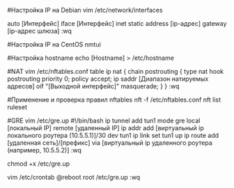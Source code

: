 #Настройка IP на Debian
vim /etc/network/interfaces

auto [Интерфейс]
iface [Интерфейс] inet static
address [ip-адрес]
gateway [ip-адрес шлюза]
:wq

#Настройка IP на CentOS
nmtui

#Настройка hostname
echo [Hostname] > /etc/hostname

#NAT
vim /etc/nftables.conf
table ip nat {
	chain postrouting {
	type nat hook postrouting priority 0; policy accept;
	ip saddr [Диапазон натируемых адресов] oif "[Выходной интерфейс]" masquerade;
	}
}
:wq

#Применение и проверка правил nftables 
nft -f /etc/nftables.conf
nft list ruleset

#GRE
vim /etc/gre.up
#!/bin/bash
ip tunnel add tun1 mode gre local [локальный IP] remote [удаленный IP]
ip addr add [виртуальный ip локального роутера (10.5.5.1)]/30 dev tun1
ip link set tun1 up
ip route add [удаленная сеть]/[префикс] via [виртуальный ip удаленного роутера (например, 10.5.5.2)]
:wq

chmod +x /etc/gre.up

vim /etc/crontab
@reboot		root	/etc/gre.up
:wq
